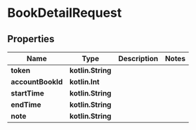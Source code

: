 
# BookDetailRequest

## Properties
| Name | Type | Description | Notes |
| ------------ | ------------- | ------------- | ------------- |
| **token** | **kotlin.String** |  |  |
| **accountBookId** | **kotlin.Int** |  |  |
| **startTime** | **kotlin.String** |  |  |
| **endTime** | **kotlin.String** |  |  |
| **note** | **kotlin.String** |  |  |




